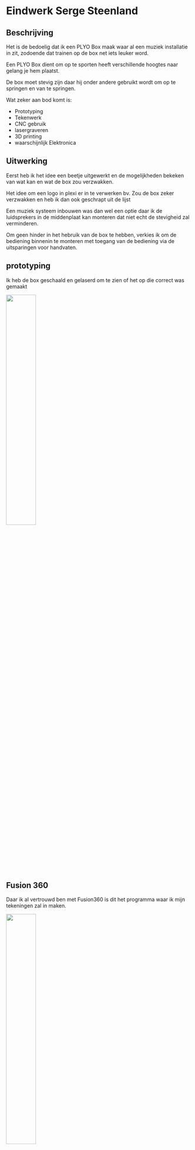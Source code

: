 # Eindwerk Serge Steenland

## Beschrijving

Het is de bedoelig dat ik een PLYO Box maak waar al een muziek installatie in zit, zodoende dat trainen op de box net iets leuker word.

Een PLYO Box dient om op te sporten heeft verschillende hoogtes naar gelang je hem plaatst.

De box moet stevig zijn daar hij onder andere gebruikt wordt om op te springen en van te springen.

Wat zeker aan bod komt is:
* Prototyping
* Tekenwerk
* CNC gebruik
* lasergraveren
* 3D printing
* waarschijnlijk Elektronica

## Uitwerking

Eerst heb ik het idee een beetje uitgewerkt en de mogelijkheden bekeken van wat kan en wat de box zou verzwakken.

Het idee om een logo in plexi er in te verwerken bv. Zou de box zeker verzwakken en heb ik dan ook geschrapt uit de lijst

Een muziek systeem inbouwen was dan wel een optie daar ik de luidsprekers in de middenplaat kan monteren dat niet echt de stevigheid zal verminderen.

Om geen hinder in het hebruik van de box te hebben, verkies ik om de bediening binnenin te monteren met toegang van de bediening via de uitsparingen voor handvaten.

## prototyping

Ik heb de box geschaald en gelaserd om te zien of het op die correct was gemaakt

<img src="{{site.baseurl }}/assets/PLYO_Box_Schaal.jpg" width="40%">

## Fusion 360

Daar ik al vertrouwd ben met Fusion360 is dit het programma waar ik mijn tekeningen zal in maken.

<img src="{{site.baseurl }}/assets/3DPlyoboxFusion.jpg" width="40%">

[Fusion file PLYO_BOX v15](https://minhaskamal.github.io/DownGit/#/home?url=https://github.com/freemans16/fabzero-Serge/blob/master/assets/PLYO_BOX%20v15.f3d)

Door beperking in vervoer heb ik alles op 3 halve multyplex platen getekend om uit te frezen.

##CNC frezen

Het frezen in met een upcut 8mm gedaan voor de snelheid wat te vergroten van het uitsnijden. Dit resulteerd wel dat de hoekjes met een beitel moet worden bijgewerkt, kan ook met Micky Mous oortjes maar wilde geen openingen in de hoekjes.

<img src="{{site.baseurl }}/assets/20201008_171624.jpg" width="40%">

Het frezen heb ik in Mam gedaan met de Yeti. Plaat moest zeer haaks liggen en het nulpunt zeer correct ingesteld zijn daar de tekening redelijk dicht bij de zijkanten getekend was voor optimaale plaat benutting te hebben.

Ik had alles al eens laten berekenen door het programma Deepnest. Dat zorgt er voor dat je de stokken optimaal kan schikken op je plaat.

Ik heb dan ook de platen in fusion bij getekend en de zijden over de plaaten verdeeld zoals ze in deepnest berekend waren.

Wel heb ik gezorgd dat er voldoende ruimte tussen de verschillende zijden was om de frees te laten passeren zonder dat de stukken los gingen komen.

<img src="{{site.baseurl }}/assets/fusionManufacturing.jpg" width="40%">

